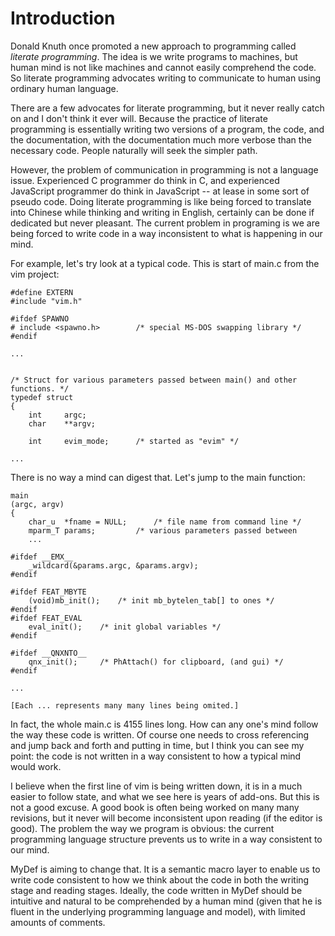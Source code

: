 Introduction
=======

Donald Knuth once promoted a new approach to programming called *literate programming*. The idea is we write programs to machines, but human mind is not like machines and cannot easily comprehend the code. So literate programming advocates writing to communicate to human using ordinary human language. 

There are a few advocates for literate programming, but it never really catch on and I don't think it ever will. Because the practice of literate programming is essentially writing two versions of a program, the code, and the documentation, with the documentation much more verbose than the necessary code. People naturally will seek the simpler path.

However, the problem of communication in programming is not a language issue. Experienced C programmer do think in C, and experienced JavaScript programmer do think in JavaScript -- at lease in some sort of pseudo code. Doing literate programming is like being forced to translate into Chinese while thinking and writing in English, certainly can be done if dedicated but never pleasant. The current problem in programing is we are being forced to write code in a way inconsistent to what is happening in our mind. 

For example, let's try look at a typical code. This is start of main.c from the vim project:
```
#define EXTERN
#include "vim.h"

#ifdef SPAWNO
# include <spawno.h>		/* special MS-DOS swapping library */
#endif

...


/* Struct for various parameters passed between main() and other functions. */
typedef struct
{
    int		argc;
    char	**argv;

    int		evim_mode;		/* started as "evim" */

...

```
There is no way a mind can digest that. Let's jump to the main function:
```
main
(argc, argv)
{
    char_u	*fname = NULL;		/* file name from command line */
    mparm_T	params;			/* various parameters passed between
    ...

#ifdef __EMX__
    _wildcard(&params.argc, &params.argv);
#endif

#ifdef FEAT_MBYTE
    (void)mb_init();	/* init mb_bytelen_tab[] to ones */
#endif
#ifdef FEAT_EVAL
    eval_init();	/* init global variables */
#endif

#ifdef __QNXNTO__
    qnx_init();		/* PhAttach() for clipboard, (and gui) */
#endif

...

[Each ... represents many many lines being omited.]
```
In fact, the whole main.c is 4155 lines long. How can any one's mind follow the way these code is written. Of course one needs to cross referencing and jump back and forth and putting in time, but I think you can see my point: the code is not written in a way consistent to how a typical mind would work.

I believe when the first line of vim is being written down, it is in a much easier to follow state, and what we see here is years of add-ons. But this is not a good excuse. A good book is often being worked on many many revisions, but it never will become inconsistent upon reading (if the editor is good). The problem the way we program is obvious: the current programming language structure prevents us to write in a way consistent to our mind. 

MyDef is aiming to change that. It is a semantic macro layer to enable us to write code consistent to how we think about the code in both the writing stage and reading stages. Ideally, the code written in MyDef should be intuitive and natural to be comprehended by a human mind (given that he is fluent in the underlying programming language and model), with limited amounts of comments.


